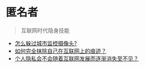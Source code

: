 # 匿名者

> 互联网时代隐身技能

- [怎么躲过城市监控摄像头?](https://www.zhihu.com/question/23738366)
- [如何完全抹除自己在互联网上的痕迹？](https://www.zhihu.com/question/20188627)
- [个人隐私会不会随着互联网发展而逐渐消失至不见？](https://www.zhihu.com/question/38523233)
